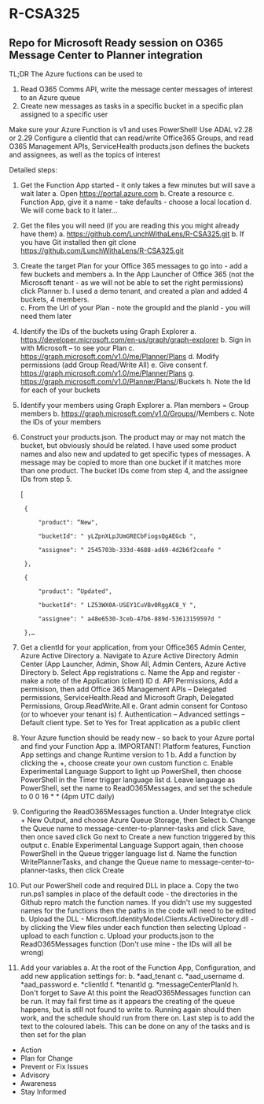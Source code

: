 # R-CSA325
## Repo for Microsoft Ready session on O365 Message Center to Planner integration

TL;DR
The Azure fuctions can be used to 
1. Read O365 Comms API, write the message center messages of interest to an Azure queue
2. Create new messages as tasks in a specific bucket in a specific plan assigned to a specific user

Make sure your Azure Function is v1 and uses PowerShell!
Use ADAL v2.28 or 2.29
Configure a clientId that can read/write Office365 Groups, and read O365 Management APIs, ServiceHealth
products.json defines the buckets and assignees, as well as the topics of interest

Detailed steps:
1. Get the Function App started - it only takes a few minutes but will save a wait later
    a. Open https://portal.azure.com
    b. Create a resource
    c. Function App, give it a name - take defaults - choose a local location
    d. We will come back to it later...
2. Get the files you will need (if you are reading this you might already have them)
    a. https://github.com/LunchWithaLens/R-CSA325.git
    b. If you have Git installed then git clone https://github.com/LunchWithaLens/R-CSA325.git
3. Create the target Plan for your Office 365 messages to go into - add a few buckets and members
    a. In the App Launcher of Office 365 (not the Microsoft tenant - as we will not be able to set the right permissions) click Planner
    b. I used a demo tenant, and created a plan and added 4 buckets, 4 members.  
    c. From the Url of your Plan - note the groupId and the planId - you will need them later
4. Identify the IDs of the buckets using Graph Explorer
    a. https://developer.microsoft.com/en-us/graph/graph-explorer
    b. Sign in with Microsoft – to see your Plan
    c. https://graph.microsoft.com/v1.0/me/Planner/Plans
    d. Modify permissions (add Group Read/Write All)
    e. Give consent
    f. https://graph.microsoft.com/v1.0/me/Planner/Plans
    g. https://graph.microsoft.com/v1.0/Planner/Plans/<planId>/Buckets
    h. Note the Id for each of your buckets
5. Identify your members using Graph Explorer
    a. Plan members = Group members
    b. https://graph.microsoft.com/v1.0/Groups/<GroupId>/Members
    c. Note the IDs of your members
6. Construct your products.json.  The product may or may not match the bucket, but obviously should be related.  I have used some product names and also new and updated to get specific types of messages.  A message may be copied to more than one bucket if it matches more than one product.  The bucket IDs come from step 4, and the assignee IDs from step 5.

    
    [

        {

            "product": “New", 

            "bucketId": " yLZpnXLpJUmGRECbFiogsQgAEGcb ", 

            "assignee": " 2545703b-333d-4688-ad69-4d2b6f2ceafe "

        },

        {

            "product": “Updated", 

            "bucketId": " LZ53WX0A-USEY1CuVBv0RggAC8_Y ", 

            "assignee": " a48e6530-3ceb-47b6-889d-53613159597d "

        },…

7. Get a clientId for your application, from your Office365 Admin Center, Azure Active Directory
    a. Navigate to Azure Active Directory Admin Center (App Launcher, Admin, Show All, Admin Centers, Azure Active Directory
    b. Select App registrations
    c. Name the App and register - make a note of the Application (client) ID
    d. API Permissions, Add a permisison, then add Office 365 Management APIs – Delegated permissions, ServiceHealth.Read and 
Microsoft Graph, Delegated Permissions, Group.ReadWrite.All
    e. Grant admin consent for Contoso (or to whoever your tenant is)
    f. Authentication – Advanced settings – Default client type. Set to Yes for Treat application as a public client
8. Your Azure function should be ready now - so back to your Azure portal and find your Function App
    a. IMPORTANT!  Platform features, Function App settings and change Runtime version to 1
    b. Add a function by clicking the +, choose create your own custom function
    c. Enable Experimental Language Support to light up PowerShell, then choose PowerShell in the Timer trigger language list
    d. Leave language as PowerShell, set the name to ReadO365Messages, and set the schedule to 0 0 16 * * (4pm UTC daily)
9. Configuring the ReadO365Messages function
    a. Under Integratye click + New Output, and choose Azure Queue Storage, then Select
    b. Change the Queue name to message-center-to-planner-tasks and click Save, then once saved click Go next to Create a new function triggered by this output
    c. Enable Experimental Language Support again, then choose PowerShell in the Queue trigger language list
    d. Name the function WritePlannerTasks, and change the Queue name to message-center-to-planner-tasks, then click Create
10. Put our PowerShell code and required DLL in place
    a. Copy the two run.ps1 samples in place of the default code - the directories in the Github repro match the function names.  If you didn't use my suggested names for the functions then the paths in the code will need to be edited
    b. Upload the DLL - Microsoft.IdentityModel.Clients.ActiveDirectory.dll - by clicking the View files under each function then selecting Upload - upload to each function
    c. Upload your products.json to the ReadO365Messages function (Don't use mine - the IDs will all be wrong)
11. Add your variables
    a. At the root of the Function App, Configuration, and add new application settings for:
    b. *aad_tenant
    c. *aad_username
    d. *aad_password
    e. *clientId
    f. *tenantId
    g. *messageCenterPlanId
    h. Don't forget to Save
At this point the ReadO365Messages function can be run.  It may fail first time as it appears the creating of the queue happens, but is still not found to write to.  Running again should then work, and the schedule should run from there on.
Last step is to add the text to the coloured labels.  This can be done on any of the tasks and is then set for the plan
* Action
* Plan for Change
* Prevent or Fix Issues
* Advisory
* Awareness
* Stay Informed






